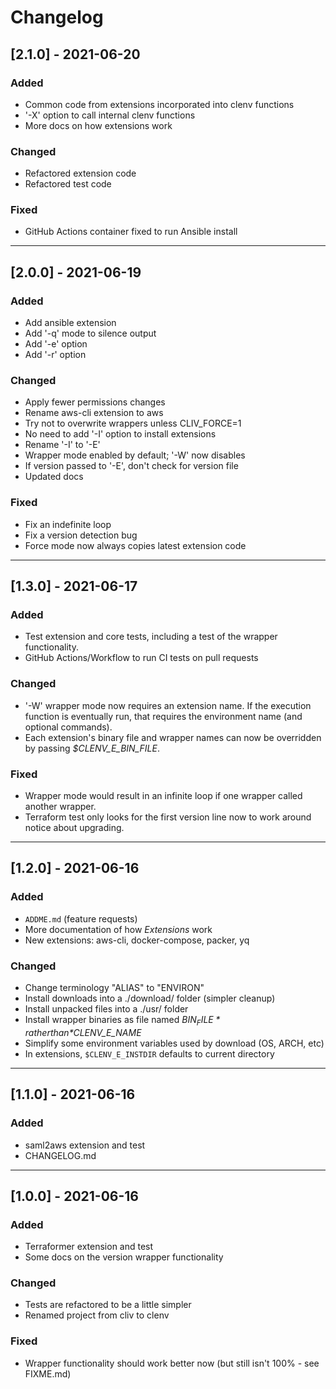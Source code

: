 # Changelog

## [2.1.0] - 2021-06-20

### Added
 - Common code from extensions incorporated into clenv functions
 - '-X' option to call internal clenv functions
 - More docs on how extensions work

### Changed
 - Refactored extension code
 - Refactored test code

### Fixed
 - GitHub Actions container fixed to run Ansible install

---

## [2.0.0] - 2021-06-19

### Added
 - Add ansible extension
 - Add '-q' mode to silence output
 - Add '-e' option
 - Add '-r' option

### Changed
 - Apply fewer permissions changes
 - Rename aws-cli extension to aws
 - Try not to overwrite wrappers unless CLIV_FORCE=1
 - No need to add '-I' option to install extensions
 - Rename '-I' to '-E'
 - Wrapper mode enabled by default; '-W' now disables
 - If version passed to '-E', don't check for version file
 - Updated docs

### Fixed
 - Fix an indefinite loop
 - Fix a version detection bug
 - Force mode now always copies latest extension code

---


## [1.3.0] - 2021-06-17

### Added
 - Test extension and core tests, including a test of the wrapper functionality.
 - GitHub Actions/Workflow to run CI tests on pull requests

### Changed
 - '-W' wrapper mode now requires an extension name. If the execution function
   is eventually run, that requires the environment name (and optional commands).
 - Each extension's binary file and wrapper names can now be overridden by passing
   *$CLENV_E_BIN_FILE*.

### Fixed
 - Wrapper mode would result in an infinite loop if one wrapper called another
   wrapper.
 - Terraform test only looks for the first version line now to work around notice
   about upgrading.

---

## [1.2.0] - 2021-06-16

### Added
 - `ADDME.md` (feature requests)
 - More documentation of how *Extensions* work
 - New extensions: aws-cli, docker-compose, packer, yq
### Changed
 - Change terminology "ALIAS" to "ENVIRON"
 - Install downloads into a ./download/ folder (simpler cleanup)
 - Install unpacked files into a ./usr/ folder
 - Install wrapper binaries as file named *$BIN_FILE* rather than *$CLENV_E_NAME*
 - Simplify some environment variables used by download (OS, ARCH, etc)
 - In extensions, `$CLENV_E_INSTDIR` defaults to current directory

---

## [1.1.0] - 2021-06-16
### Added
 - saml2aws extension and test
 - CHANGELOG.md

---

## [1.0.0] - 2021-06-16
### Added
 - Terraformer extension and test
 - Some docs on the version wrapper functionality

### Changed
 - Tests are refactored to be a little simpler
 - Renamed project from cliv to clenv

### Fixed
 - Wrapper functionality should work better now (but still isn't 100% - see FIXME.md)
